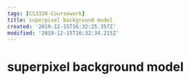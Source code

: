 ```yaml
---
tags: [CS3330-Coursework]
title: superpixel background model
created: '2019-12-15T16:32:25.357Z'
modified: '2019-12-15T16:32:34.215Z'
---
```


# superpixel background model
